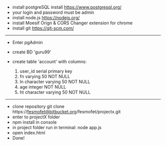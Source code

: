 
* install postgreSQL install https://www.postgresql.org/ 
* your login and password must be admin
* install node.js https://nodejs.org/
* install Moesif Orign & CORS Changer extension for chrome
* install git https://git-scm.com/
--- 

* Enter pgAdmin
* create BD 'guru99'
* create table 'account' with columns:

    1. user_id serial primary key
    2. fn  varying 50 NOT NULL
    3. ln character varying 50 NOT NULL
    4. age integer  NOT NULL
    5. ht character varying 50 NOT NULL
---

* clone repository git clone https://fesmofet@bitbucket.org/fesmofet/projectx.git
* enter to projectX folder
* npm install in console
* in project folder run in terminal: node app.js
* open index.html
* Done!


